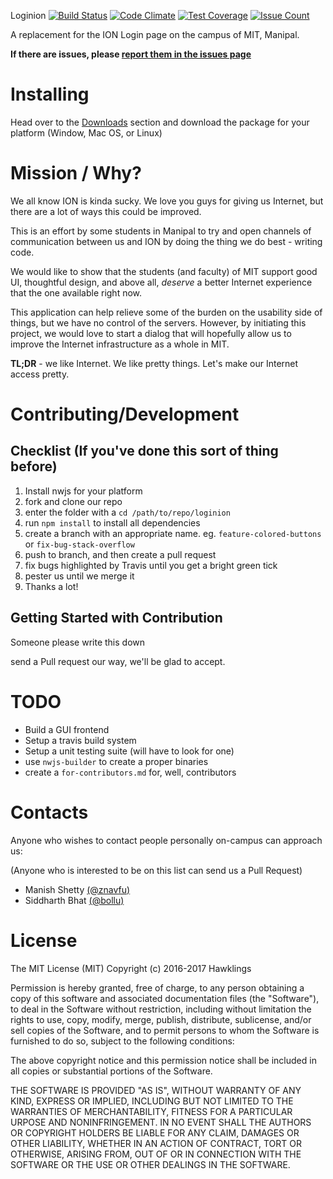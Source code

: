 Loginion [![Build Status](https://travis-ci.org/hawklings/loginion.svg?branch=master)](https://travis-ci.org/hawklings/loginion) [![Code Climate](https://codeclimate.com/github/hawklings/loginion/badges/gpa.svg)](https://codeclimate.com/github/hawklings/loginion) [![Test Coverage](https://codeclimate.com/github/hawklings/loginion/badges/coverage.svg)](https://codeclimate.com/github/hawklings/loginion/coverage) [![Issue Count](https://codeclimate.com/github/hawklings/loginion/badges/issue_count.svg)](https://codeclimate.com/github/hawklings/loginion)

A replacement for the ION Login page on the campus of MIT, Manipal.

**If there are issues, please [report them in the issues page](https://github.com/hawklings/loginion/issues)**


Installing
==========

Head over to the [Downloads](#) section and download the package for your platform (Window, Mac OS, or Linux)


Mission / Why?
==============

We all know ION is kinda sucky. We love you guys for giving us Internet, but there are
a lot of ways this could be improved.

This is an effort by some students in Manipal to try and open channels of communication
between us and ION by doing the thing we do best - writing code.

We would like to show that the students (and faculty) of MIT support good UI, thoughtful
design, and above all, *deserve* a better Internet experience that the one available
right now. 

This application can help relieve some of the burden on the usability side of things,
but we have no control of the servers. However, by initiating this project, we would love
to start a dialog that will hopefully allow us to improve the Internet infrastructure as a
whole in MIT.

**TL;DR** - we like Internet. We like pretty things. Let's make our Internet access pretty.


Contributing/Development
========================

Checklist (If you've done this sort of thing before)
----------------------------------------------------

1. Install nwjs for your platform
2. fork and clone our repo
3. enter the folder with a `cd /path/to/repo/loginion`
4. run `npm install` to install all dependencies
5. create a branch with an appropriate name. eg. `feature-colored-buttons` or `fix-bug-stack-overflow`
6. push to branch, and then create a pull request
7. fix bugs highlighted by Travis until you get a bright green tick
8. pester us until we merge it
9. Thanks a lot!

Getting Started with Contribution
---------------------------------

Someone please write this down

send a Pull request our way, we'll be glad to accept.



TODO
====

* Build a GUI frontend
* Setup a travis build system
* Setup a unit testing suite (will have to look for one)
* use `nwjs-builder` to create a proper binaries
* create a `for-contributors.md` for, well, contributors

Contacts
========

Anyone who wishes to contact people personally on-campus can approach us:

(Anyone who is interested to be on this list can send us a Pull Request)

* Manish Shetty [(@znavfu)](http://www.github.com/znavfu)
* Siddharth Bhat [(@bollu)](http://www.github.com/bollu)

License
=======

The MIT License (MIT)
Copyright (c) 2016-2017 Hawklings

Permission is hereby granted, free of charge, to any person obtaining a copy of this software and associated
documentation files (the "Software"), to deal in the Software without restriction, including without limitation
the rights to use, copy, modify, merge, publish, distribute, sublicense, and/or sell copies of the Software, 
and to permit persons to whom the Software is furnished to do so, subject to the following conditions:


The above copyright notice and this permission notice shall be included in all copies or substantial portions
of the Software.

THE SOFTWARE IS PROVIDED "AS IS", WITHOUT WARRANTY OF ANY KIND, EXPRESS OR IMPLIED,
INCLUDING BUT NOT LIMITED TO THE WARRANTIES OF MERCHANTABILITY, FITNESS FOR A PARTICULAR 
URPOSE AND NONINFRINGEMENT. IN NO EVENT SHALL THE AUTHORS OR COPYRIGHT HOLDERS BE LIABLE
FOR ANY CLAIM, DAMAGES OR OTHER LIABILITY, WHETHER IN AN ACTION OF CONTRACT,
TORT OR OTHERWISE, ARISING FROM, OUT OF OR IN CONNECTION WITH THE SOFTWARE
OR THE USE OR OTHER DEALINGS IN THE SOFTWARE.

